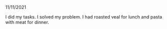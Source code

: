 11/11/2021

I did my tasks. I solved my problem. I had roasted veal for lunch and pasta with meat for dinner.